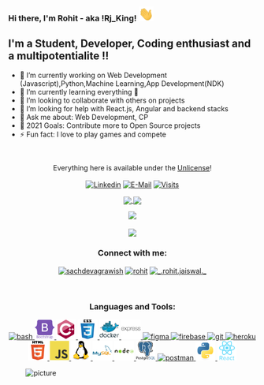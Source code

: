 ### Hi there, I'm Rohit - aka !Rj_King! <img src="https://raw.githubusercontent.com/ABSphreak/ABSphreak/master/gifs/Hi.gif" width="30px">
            
## I'm a Student, Developer, Coding enthusiast and a multipotentialite !!                        
                                      
- 🔭 I’m currently working on Web Development (Javascript),Python,Machine Learning,App Development(NDK)                 
- 🌱 I’m currently learning everything 🤣                                                                                                               
- 👯 I’m looking to collaborate with others on projects                                                                                                                    
- 🤔 I’m looking for help with React.js, Angular and backend stacks                                                                                                                                                                                                                                                                                                                              
- 💬 Ask me about: Web Development, CP                                                                                                                               
- 🥅 2021 Goals: Contribute more to Open Source projects                                                                                                                                                                                                                                                                            
- ⚡ Fun fact: I love to play games and compete                                                                                                                                       

<br><p align="center">Everything here is available under the [Unlicense](https://choosealicense.com/licenses/unlicense/)!<br><br>
  [![Linkedin](https://img.shields.io/badge/linked-in-369?style=flat-square&logo=linkedin&logoColor=white&color=blue)](https://www.linkedin.com/in/rohit-jaiswal-0781451b2/)
  [![E-Mail](https://img.shields.io/badge/email-reveal-2a8?style=flat-square&logo=gmail&logoColor=white)](https://mailhide.io/e/1LVouEHA)
  [![Visits](https://komarev.com/ghpvc/?username=king-rohit777&logo=GitHub&label=github%20visits&color=336699&logoColor=white&style=flat-square)](https://github.com/king-rohit777)
</p>
  </td>             
  </table>       
      
[//]: <> (The `&nbsp;` is to have Aphelion take up more space)
[//]: <> (Old Visits: https://badges.pufler.dev/visits/novatorem/novatorem?logo=GitHub&label=github%20visits&color=336699&logoColor=white&style=flat-square)
    
     
<p align="center">   
<a href="https://github.com/king-rohit777/github-readme-stats">
  <img align="center" src="https://github-readme-stats.vercel.app/api?username=king-rohit777&show_icons=true&theme=chartreuse-dark" />
</a>
<a href="https://github.com/king-rohit777/github-readme-stats">
  <img align="center" src="https://github-readme-stats.vercel.app/api/top-langs/?username=king-rohit777&layout=compact&show_icons=true&theme=chartreuse-dark" />
</a>  
</p>
  

<p align="center">         
 <a href="https://git.io/streak-stats">
    <img src="http://github-readme-streak-stats.herokuapp.com?user=king-rohit777&theme=react&background=0d1117&border=666">
  </a>
<p>
            
<div align="center">
<img align="center" src="https://github-profile-trophy.vercel.app/?username=king-rohit777&no-frame=true&column=7&column=7&theme=onestar" />
</div>
                          
                          
<h3 align="center">Connect with me:</h3>
<p align="center">
<a href="https://twitter.com/RohitJa97063842" target="blank"><img align="center" src="https://raw.githubusercontent.com/rahuldkjain/github-profile-readme-generator/master/src/images/icons/Social/twitter.svg" alt="sachdevagrawish" height="30" width="40" /></a>
<a href="https://www.linkedin.com/in/rohit-jaiswal-0781451b2/" target="blank"><img align="center" src="https://raw.githubusercontent.com/rahuldkjain/github-profile-readme-generator/master/src/images/icons/Social/linked-in-alt.svg" alt="rohit" height="30" width="40" /></a>
<a href="https://www.instagram.com/_.rohit.jaiswal._/" target="blank"><img align="center" src="https://raw.githubusercontent.com/rahuldkjain/github-profile-readme-generator/master/src/images/icons/Social/instagram.svg" alt="_.rohit.jaiswal._" height="30" width="40" /></a>
</p>

<br />
 
<h3 align="center">Languages and Tools:</h3>
<p align="center">
<a href="https://www.gnu.org/software/bash/" target="_blank"> <img src="https://www.vectorlogo.zone/logos/gnu_bash/gnu_bash-icon.svg" alt="bash" width="40" height="40"/> </a> <a href="https://getbootstrap.com" target="_blank"> <img src="https://raw.githubusercontent.com/devicons/devicon/master/icons/bootstrap/bootstrap-plain-wordmark.svg" alt="bootstrap" width="40" height="40"/> </a> <a href="https://www.w3schools.com/cpp/" target="_blank"> <img src="https://raw.githubusercontent.com/devicons/devicon/master/icons/cplusplus/cplusplus-original.svg" alt="cplusplus" width="40" height="40"/> </a> <a href="https://www.w3schools.com/css/" target="_blank"> <img src="https://raw.githubusercontent.com/devicons/devicon/master/icons/css3/css3-original-wordmark.svg" alt="css3" width="40" height="40"/> </a> <a href="https://www.docker.com/" target="_blank"> <img src="https://raw.githubusercontent.com/devicons/devicon/master/icons/docker/docker-original-wordmark.svg" alt="docker" width="40" height="40"/> </a> <a href="https://expressjs.com" target="_blank"> <img src="https://raw.githubusercontent.com/devicons/devicon/master/icons/express/express-original-wordmark.svg" alt="express" width="40" height="40"/> </a> <a href="https://www.figma.com/" target="_blank"> <img src="https://www.vectorlogo.zone/logos/figma/figma-icon.svg" alt="figma" width="40" height="40"/> </a> <a href="https://firebase.google.com/" target="_blank"> <img src="https://www.vectorlogo.zone/logos/firebase/firebase-icon.svg" alt="firebase" width="40" height="40"/> </a>  <a href="https://git-scm.com/" target="_blank"> <img src="https://www.vectorlogo.zone/logos/git-scm/git-scm-icon.svg" alt="git" width="40" height="40"/> </a> <a href="https://heroku.com" target="_blank"> <img src="https://www.vectorlogo.zone/logos/heroku/heroku-icon.svg" alt="heroku" width="40" height="40"/> </a> <a href="https://www.w3.org/html/" target="_blank"> <img src="https://raw.githubusercontent.com/devicons/devicon/master/icons/html5/html5-original-wordmark.svg" alt="html5" width="40" height="40"/> </a> </a> <a href="https://developer.mozilla.org/en-US/docs/Web/JavaScript" target="_blank"> <img src="https://raw.githubusercontent.com/devicons/devicon/master/icons/javascript/javascript-original.svg" alt="javascript" width="40" height="40"/> </a> <a href="https://www.linux.org/" target="_blank"> <img src="https://raw.githubusercontent.com/devicons/devicon/master/icons/linux/linux-original.svg" alt="linux" width="40" height="40"/> </a> <a href="https://www.mysql.com/" target="_blank"> <img src="https://raw.githubusercontent.com/devicons/devicon/master/icons/mysql/mysql-original-wordmark.svg" alt="mysql" width="40" height="40"/> </a> <a href="https://nodejs.org" target="_blank"> <img src="https://raw.githubusercontent.com/devicons/devicon/master/icons/nodejs/nodejs-original-wordmark.svg" alt="nodejs" width="40" height="40"/> </a> 
<a href="https://www.postgresql.org" target="_blank"> <img src="https://raw.githubusercontent.com/devicons/devicon/master/icons/postgresql/postgresql-original-wordmark.svg" alt="postgresql" width="40" height="40"/> </a> <a href="https://postman.com" target="_blank"> <img src="https://www.vectorlogo.zone/logos/getpostman/getpostman-icon.svg" alt="postman" width="40" height="40"/> </a> <a href="https://www.python.org" target="_blank"> <img src="https://raw.githubusercontent.com/devicons/devicon/master/icons/python/python-original.svg" alt="python" width="40" height="40"/> </a> <a href="https://reactjs.org/" target="_blank"> <img src="https://raw.githubusercontent.com/devicons/devicon/master/icons/react/react-original-wordmark.svg" alt="react" width="40" height="40"/> </a>  </p>


&nbsp;&nbsp;&nbsp;&nbsp;&nbsp;&nbsp;&nbsp;&nbsp; ![picture](https://raw.githubusercontent.com/ProgrammerGaurav/programmergaurav/master/images/dino.gif)

<!-- ![king-rohit777](https://activity-graph.herokuapp.com/graph?username=king-rohit777&theme=react-dark&show_icons=true&count_private=true&area=true&hide_border=true) -->

[twitter]: https://twitter.com/RohitJa97063842
[instagram]: https://www.instagram.com/_.rohit.jaiswal._/  
[linkedin]: https://www.linkedin.com/in/rohit-jaiswal-0781451b2/
